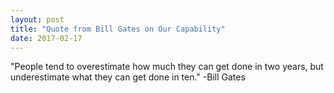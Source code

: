 ```yaml
---
layout: post
title: "Quote from Bill Gates on Our Capability"
date: 2017-02-17
---
```


"People tend to overestimate how much they can get done in two years, but underestimate what they can get done in ten."
-Bill Gates
